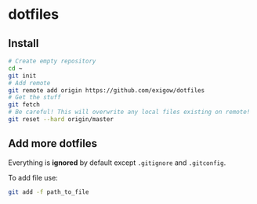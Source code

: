 dotfiles
========

## Install

```bash
# Create empty repository
cd ~
git init
# Add remote
git remote add origin https://github.com/exigow/dotfiles
# Get the stuff
git fetch
# Be careful! This will overwrite any local files existing on remote!
git reset --hard origin/master
```

## Add more dotfiles

Everything is **ignored** by default except `.gitignore` and `.gitconfig`.

To add file use:
```bash
git add -f path_to_file
```
